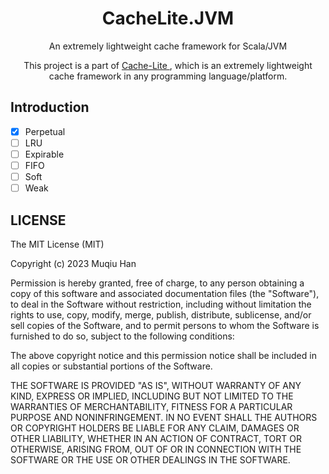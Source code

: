 <h1 align="center"> CacheLite.JVM </h1>

<p align="center"> An extremely lightweight cache framework for Scala/JVM </p>

<p align="center"> This project is a part of <a href=https://github.com/Cache-Lite> Cache-Lite </a>, which is an extremely lightweight cache framework in any programming language/platform. </p>

## Introduction

- [x] Perpetual
- [ ] LRU
- [ ] Expirable
- [ ] FIFO
- [ ] Soft
- [ ] Weak

## LICENSE
The MIT License (MIT)

Copyright (c) 2023 Muqiu Han

Permission is hereby granted, free of charge, to any person obtaining a copy
of this software and associated documentation files (the "Software"), to deal
in the Software without restriction, including without limitation the rights
to use, copy, modify, merge, publish, distribute, sublicense, and/or sell
copies of the Software, and to permit persons to whom the Software is
furnished to do so, subject to the following conditions:

The above copyright notice and this permission notice shall be included in all
copies or substantial portions of the Software.

THE SOFTWARE IS PROVIDED "AS IS", WITHOUT WARRANTY OF ANY KIND, EXPRESS OR
IMPLIED, INCLUDING BUT NOT LIMITED TO THE WARRANTIES OF MERCHANTABILITY,
FITNESS FOR A PARTICULAR PURPOSE AND NONINFRINGEMENT. IN NO EVENT SHALL THE
AUTHORS OR COPYRIGHT HOLDERS BE LIABLE FOR ANY CLAIM, DAMAGES OR OTHER
LIABILITY, WHETHER IN AN ACTION OF CONTRACT, TORT OR OTHERWISE, ARISING FROM,
OUT OF OR IN CONNECTION WITH THE SOFTWARE OR THE USE OR OTHER DEALINGS IN THE
SOFTWARE.